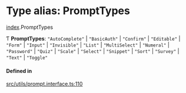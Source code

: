 # Type alias: PromptTypes

[index](../modules/index.md).PromptTypes

Ƭ **PromptTypes**: ``"AutoComplete"`` \| ``"BasicAuth"`` \| ``"Confirm"`` \| ``"Editable"`` \| ``"Form"`` \| ``"Input"`` \| ``"Invisible"`` \| ``"List"`` \| ``"MultiSelect"`` \| ``"Numeral"`` \| ``"Password"`` \| ``"Quiz"`` \| ``"Scale"`` \| ``"Select"`` \| ``"Snippet"`` \| ``"Sort"`` \| ``"Survey"`` \| ``"Text"`` \| ``"Toggle"``

#### Defined in

[src/utils/prompt.interface.ts:110](https://github.com/cenk1cenk2/listr2/blob/3146341/src/utils/prompt.interface.ts#L110)
